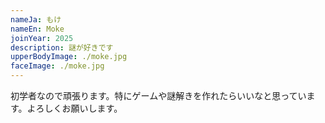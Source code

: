 ```yaml
---
nameJa: もけ
nameEn: Moke
joinYear: 2025
description: 謎が好きです
upperBodyImage: ./moke.jpg
faceImage: ./moke.jpg
---
```


初学者なので頑張ります。特にゲームや謎解きを作れたらいいなと思っています。よろしくお願いします。
